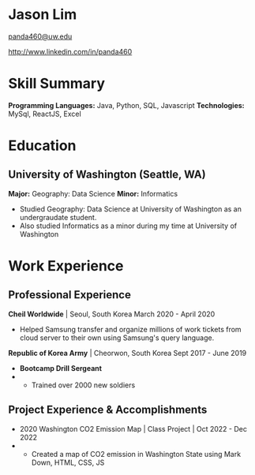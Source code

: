 # Jason Lim

panda460@uw.edu

http://www.linkedin.com/in/panda460

# Skill Summary

**Programming Languages:** Java, Python, SQL, Javascript
**Technologies:** MySql, ReactJS, Excel

# Education
## University of Washington (Seattle, WA)
**Major:** Geography: Data Science
**Minor:** Informatics
- Studied Geography: Data Science at University of Washington as an
undergraudate student.
- Also studied Informatics as a minor during my time at University of Washington

# Work Experience
## Professional Experience
**Cheil Worldwide** | Seoul, South Korea                March 2020 - April 2020
  - Helped Samsung transfer and organize millions of work tickets from cloud
server to their own using Samsung's query language.

**Republic of Korea Army** | Cheorwon, South Korea        Sept 2017 - June 2019
- **Bootcamp Drill Sergeant**
- - Trained over 2000 new soldiers
## Project Experience & Accomplishments
- 2020 Washington CO2 Emission Map | Class Project |        Oct 2022 - Dec 2022
- - Created a map of CO2 emission in Washington State using Mark Down, HTML,
    CSS, JS